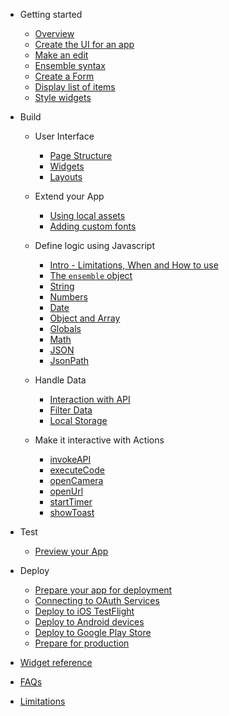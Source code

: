 - Getting started

  - [Overview](getting-started/home.md)
  - [Create the UI for an app](./getting-started/1-create-app)
  - [Make an edit](./getting-started/2-edit)
  - [Ensemble syntax](./getting-started/3-ensemble-syntax)
  - [Create a Form](./getting-started/4-form)
    <!-- - [Handle events](./getting-started/5-actions)-->
    <!-- - [Write code](./getting-started/6-code)-->
    <!-- - [Store data locally](./getting-started/7-storage) -->
  - [Display list of items](./getting-started/8-item-template)
  - [Style widgets](./getting-started/9-styling)

- Build

  - User Interface
    - [Page Structure](build/user-interface/1-page-structure)
    - [Widgets](build/user-interface/2-widgets.md)
    - [Layouts](build/user-interface/3-layouts.md)
  - Extend your App
    - [Using local assets](build/extend/1-local-assets.md)
    - [Adding custom fonts](build/extend/2-custom-fonts.md)
  - Define logic using Javascript

    - [Intro - Limitations, When and How to use](build/javascript/README.md)
    - [The `ensemble` object](build/javascript/Ensemble)
    - [String](build/javascript/String)
    - [Numbers](build/javascript/Numbers)
    - [Date](build/javascript/Date)
    - [Object and Array](build/javascript/MapAndArray)
    - [Globals](build/javascript/Global)
    - [Math](build/javascript/Math)
    - [JSON](build/javascript/JSON)
    - [JsonPath](build/javascript/JsonPath)

  - Handle Data
    - [Interaction with API](build/handle-data/item-template/1-interaction-with-api)
    - [Filter Data](build/handle-data/item-template/2-filter-data)
    - [Local Storage](build/handle-data/local-storage/1-local-storage.md)

  - Make it interactive with Actions
    - [invokeAPI](build/make-it-interactive/actions-and-events/1-invokeAPI.md)
    - [executeCode](build/make-it-interactive/actions-and-events/2-executeCode.md)
    - [openCamera](build/make-it-interactive/actions-and-events/3-openCamera.md)
    - [openUrl](build/make-it-interactive/actions-and-events/4-openUrl.md)
    - [startTimer](build/make-it-interactive/actions-and-events/5-startTimer.md)
    - [showToast](build/make-it-interactive/actions-and-events/6-showToast.md)

- Test
  - [Preview your App](test/1-preview-app.md)
- Deploy
  - [Prepare your app for deployment](deploy/1-prepare-app.md)
  - [Connecting to OAuth Services](deploy/2-oauth-services.md)
  - [Deploy to iOS TestFlight](deploy/3-ios-appstore.md)
  - [Deploy to Android devices](deploy/4-android-device.md)
  - [Deploy to Google Play Store](deploy/5-android-play-store.md)
  - [Prepare for production](deploy/6-prepare-for-production.md)

- [Widget reference](widget-reference/directory)

<!-- * [Exercises](./exercises/index)
  * [Prerequisite](./exercises/0-prerequisite)
  * [Update the title](./exercises/1-update-app-title)
  * [Add a header](./exercises/2-add-header)
  * [Add location field](./exercises/3-add-location-field)
  * [Display task locations](./exercises/4-display-task-locations)
  * [Final code](./exercises/final-code) -->

- [FAQs](./faq)

- [Limitations](./limitations)
